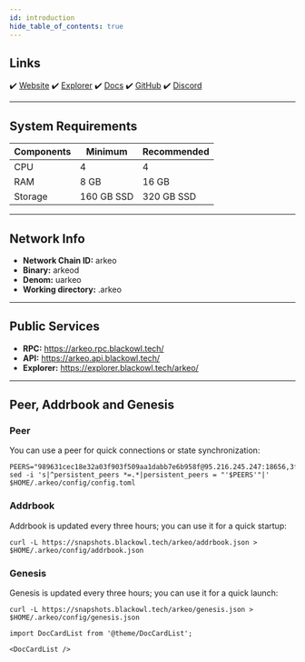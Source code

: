```yaml
---
id: introduction
hide_table_of_contents: true
---
```


## Links

✔️ [Website](https://https://arkeo.network/)
✔️ [Explorer](https://explorer.blackowl.tech/arkeo)
✔️ [Docs](https://docs.arkeo.network/)
✔️ [GitHub](https://github.com/arkeonetwork)
✔️ [Discord](https://discord.gg/BfEHpm6uFc)

---

## **System Requirements**

| Components | Minimum      | **Recommended** |
|------------|--------------|-----------------|
| CPU        | 4            | 4               |
| RAM        | 8 GB         | 16 GB           |
| Storage    | 160 GB SSD   | 320 GB SSD      |


---

## **Network Info**

- **Network Chain ID:** arkeo
- **Binary:** arkeod
- **Denom:** uarkeo
- **Working directory:** .arkeo

---

## **Public Services**

- **RPC:** https://arkeo.rpc.blackowl.tech/
- **API:** https://arkeo.api.blackowl.tech/
- **Explorer:** https://explorer.blackowl.tech/arkeo/

---

## **Peer, Addrbook and Genesis**

### Peer
You can use a peer for quick connections or state synchronization:

```shell
PEERS="989631cec18e32a03f903f509aa1dabb7e6b958f@95.216.245.247:18656,3f9bc5552f02dce211db24d5e42c118c61c4abde@65.108.8.28:60656,25a9af68f987e254e50d6d7e6a1e68a5a40c1b7c@65.109.92.148:60556,e24fd023395afa87bd18e67782e9b0f1e8532600@65.21.203.204:18656,374facfe63ab4c786d484c2d7d614063190590b7@88.99.213.25:38656,b6b4397c840a2bb4e7ab0b88d309cba57874bd52@65.21.197.25:27656,33d0b2792e54b499d6ff45810a23bdec11679932@10.1.13.210:26656,6e87d9e361b83a5f4ccb4bbcece3792977fa1aaf@158.220.90.189:15756,e033753cac027fc6605a95dab3b3fc5550d4b9bf@65.109.84.33:40656,42e4dce8d0864b3581c486cdd24633f2a2966425@173.212.194.143:26656,2d373b02e7c1d0e3c251bc4ae2b1b7708f252fc8@65.109.93.58:40656"
sed -i 's|^persistent_peers *=.*|persistent_peers = "'$PEERS'"|' $HOME/.arkeo/config/config.toml
```

### Addrbook
Addrbook is updated every three hours; you can use it for a quick startup:

```shell
curl -L https://snapshots.blackowl.tech/arkeo/addrbook.json > $HOME/.arkeo/config/addrbook.json
```
### Genesis
Genesis is updated every three hours; you can use it for a quick launch:
```shell
curl -L https://snapshots.blackowl.tech/arkeo/genesis.json > $HOME/.arkeo/config/genesis.json
```

```mdx-code-block
import DocCardList from '@theme/DocCardList';

<DocCardList />
```

